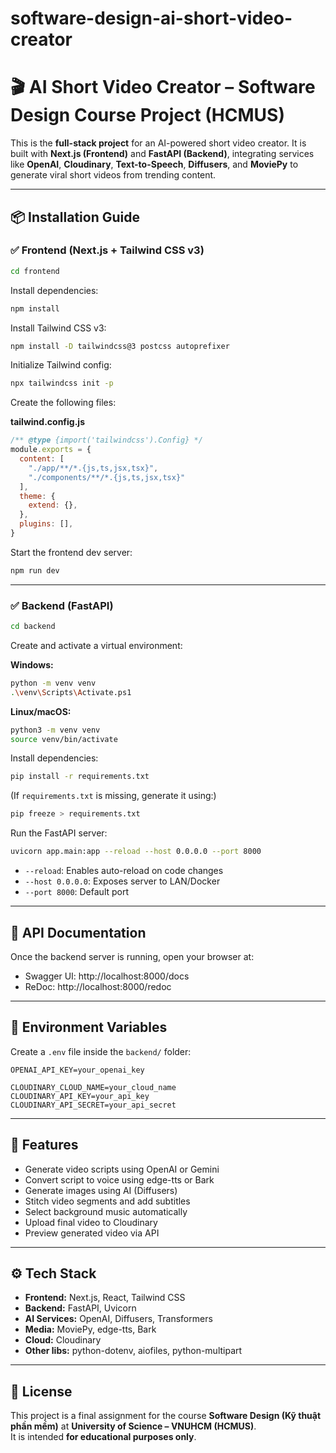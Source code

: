 # software-design-ai-short-video-creator

# 🎬 AI Short Video Creator – Software Design Course Project (HCMUS)

This is the **full-stack project** for an AI-powered short video creator. It is built with **Next.js (Frontend)** and **FastAPI (Backend)**, integrating services like **OpenAI**, **Cloudinary**, **Text-to-Speech**, **Diffusers**, and **MoviePy** to generate viral short videos from trending content.

---

## 📦 Installation Guide

### ✅ Frontend (Next.js + Tailwind CSS v3)

```bash
cd frontend
```

Install dependencies:

```bash
npm install
```

Install Tailwind CSS v3:

```bash
npm install -D tailwindcss@3 postcss autoprefixer
```

Initialize Tailwind config:

```bash
npx tailwindcss init -p
```

Create the following files:

**tailwind.config.js**
```js
/** @type {import('tailwindcss').Config} */
module.exports = {
  content: [
    "./app/**/*.{js,ts,jsx,tsx}",
    "./components/**/*.{js,ts,jsx,tsx}"
  ],
  theme: {
    extend: {},
  },
  plugins: [],
}
```



Start the frontend dev server:

```bash
npm run dev
```

---

### ✅ Backend (FastAPI)

```bash
cd backend
```

Create and activate a virtual environment:

**Windows:**
```bash
python -m venv venv
.\venv\Scripts\Activate.ps1
```

**Linux/macOS:**
```bash
python3 -m venv venv
source venv/bin/activate
```

Install dependencies:

```bash
pip install -r requirements.txt
```

(If `requirements.txt` is missing, generate it using:)

```bash
pip freeze > requirements.txt
```

Run the FastAPI server:

```bash
uvicorn app.main:app --reload --host 0.0.0.0 --port 8000
```

- `--reload`: Enables auto-reload on code changes
- `--host 0.0.0.0`: Exposes server to LAN/Docker
- `--port 8000`: Default port

---

## 🔗 API Documentation

Once the backend server is running, open your browser at:

- Swagger UI: http://localhost:8000/docs
- ReDoc: http://localhost:8000/redoc

---

## 🔐 Environment Variables

Create a `.env` file inside the `backend/` folder:

```env
OPENAI_API_KEY=your_openai_key

CLOUDINARY_CLOUD_NAME=your_cloud_name
CLOUDINARY_API_KEY=your_api_key
CLOUDINARY_API_SECRET=your_api_secret
```

---

## 🎯 Features

- Generate video scripts using OpenAI or Gemini
- Convert script to voice using edge-tts or Bark
- Generate images using AI (Diffusers)
- Stitch video segments and add subtitles
- Select background music automatically
- Upload final video to Cloudinary
- Preview generated video via API

---

## ⚙️ Tech Stack

- **Frontend:** Next.js, React, Tailwind CSS
- **Backend:** FastAPI, Uvicorn
- **AI Services:** OpenAI, Diffusers, Transformers
- **Media:** MoviePy, edge-tts, Bark
- **Cloud:** Cloudinary
- **Other libs:** python-dotenv, aiofiles, python-multipart

---

## 📄 License

This project is a final assignment for the course **Software Design (Kỹ thuật phần mềm)** at **University of Science – VNUHCM (HCMUS)**.  
It is intended **for educational purposes only**.
